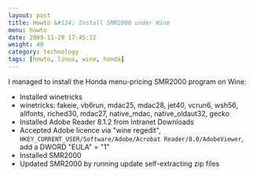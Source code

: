```yaml
---
layout: post
title: Howto &#124; Install SMR2000 under Wine
menu: howto
date: 2009-11-20 17:45:22
weight: 40
category: technology
tags: [howto, linux, wine, honda]
---
```


I managed to install the Honda menu-pricing SMR2000 program on Wine:

   * Installed winetricks
   * winetricks: fakeie, vb6run, mdac25, mdac28, jet40, vcrun6, wsh56, allfonts, riched30, mdac27, native_mdac, native_oldaut32, gecko
   * Installed Adobe Reader 8.1.2 from Intranet Downloads
   * Accepted Adobe licence via "wine regedit", `HKEY_CURRENT_USER/Software/Adobe/Acrobat Reader/8.0/AdobeViewer`, add a DWORD "EULA" = "1"
   * Installed SMR2000
   * Updated SMR2000 by running update self-extracting zip files
